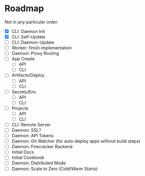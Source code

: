 # Roadmap

Not in any particular order.

* [x] CLI: Daemon Init
* [x] CLI: Self-Update
* [ ] CLI: Daemon-Update
* [ ] Worker: finish implementation
* [ ] Daemon: Proxy Routing
* [ ] App Create
    * [ ] API
    * [ ] CLI
* [ ] Artifacts/Deploy
    * [ ] API
    * [ ] CLI
* [ ] Secrets/Env
    * [ ] API
    * [ ] CLI
* [ ] Projects
    * [ ] API
    * [ ] CLI
* [ ] CLI: Remote Server
* [ ] Daemon: SSL?
* [ ] Daemon: API Tokens
* [ ] Daemon: Git Watcher (for auto-deploy apps without build steps)
* [ ] Daemon: Firecracker Backend
* [ ] Initial Docs
* [ ] Initial Cookbook
* [ ] Daemon: Distributed Mode
* [ ] Daemon: Scale to Zero (Cold/Warm Starts)
